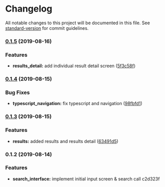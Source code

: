 # Changelog

All notable changes to this project will be documented in this file. See [standard-version](https://github.com/conventional-changelog/standard-version) for commit guidelines.

### [0.1.5](https://github.com/darylwalsh/react-native-yelp-api-blpc/compare/v0.1.4...v0.1.5) (2019-08-16)


### Features

* **results_detail:** add individual result detail screen ([5f3c58f](https://github.com/darylwalsh/react-native-yelp-api-blpc/commit/5f3c58f))

### [0.1.4](https://github.com/darylwalsh/react-native-yelp-api-blpc/compare/v0.1.3...v0.1.4) (2019-08-15)


### Bug Fixes

* **typescript_navigation:** fix typescript and navigation ([98fbfd1](https://github.com/darylwalsh/react-native-yelp-api-blpc/commit/98fbfd1))

### [0.1.3](https://github.com/darylwalsh/react-native-yelp-api-blpc/compare/v0.1.2...v0.1.3) (2019-08-15)


### Features

* **results:** added results and results detail ([63491d5](https://github.com/darylwalsh/react-native-yelp-api-blpc/commit/63491d5))

### 0.1.2 (2019-08-14)


### Features

* **search_interface:** implement initial input screen & search call c2d323f
